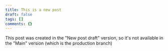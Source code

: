 ```yaml
---
title: This is a new post
draft: false
tags: []
comments: {}
---
```

This post was created in the "New post draft" version, so it's not available in the "Main" version (which is the production branch)
